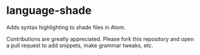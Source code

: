 # language-shade
Adds syntax highlighting to shade files in Atom.

Contributions are greatly appreciated. Please fork this repository and open a pull request to add snippets, make grammar tweaks, etc.
